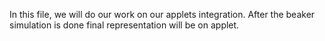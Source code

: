 In this file, we will do our work on our applets integration. After the beaker simulation is done final representation will be on applet.
